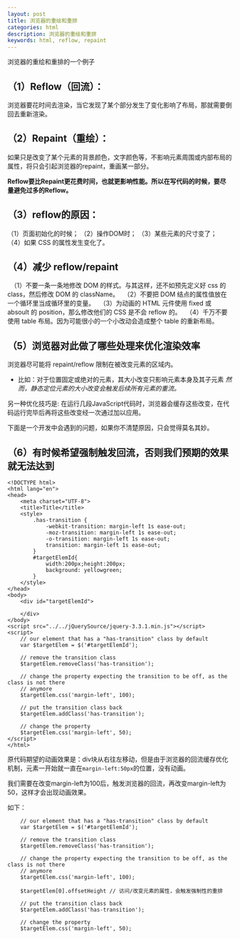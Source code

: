 ```yaml
---
layout: post
title: 浏览器的重绘和重排
categories: html
description: 浏览器的重绘和重排
keywords: html, reflow, repaint
---
```


浏览器的重绘和重排的一个例子

（1）Reflow（回流）：
----
浏览器要花时间去渲染，当它发现了某个部分发生了变化影响了布局，那就需要倒回去重新渲染。

（2）Repaint（重绘）：
-----
如果只是改变了某个元素的背景颜色，文字颜色等，不影响元素周围或内部布局的属性，将只会引起浏览器的repaint，重画某一部分。


**Reflow要比Repaint更花费时间，也就更影响性能。所以在写代码的时候，要尽量避免过多的Reflow。**

（3）reflow的原因：
----
（1）页面初始化的时候；
（2）操作DOM时；
（3）某些元素的尺寸变了；
（4）如果 CSS 的属性发生变化了。

（4）减少 reflow/repaint
------
　（1）不要一条一条地修改 DOM 的样式。与其这样，还不如预先定义好 css 的 class，然后修改 DOM 的 className。
　（2）不要把 DOM 结点的属性值放在一个循环里当成循环里的变量。
　（3）为动画的 HTML 元件使用 fixed 或 absoult 的 position，那么修改他们的 CSS 是不会 reflow 的。
　（4）千万不要使用 table 布局。因为可能很小的一个小改动会造成整个 table 的重新布局。


（5）浏览器对此做了哪些处理来优化渲染效率
-----
浏览器尽可能将 repaint/reflow 限制在被改变元素的区域内。
* 比如：对于位置固定或绝对的元素，其大小改变只影响元素本身及其子元素
*然而，静态定位元素的大小改变会触发后续所有元素的重流。*


另一种优化技巧是:
在运行几段JavaScript代码时，浏览器会缓存这些改变，在代码运行完毕后再将这些改变经一次通过加以应用。


下面是一个开发中会遇到的问题，如果你不清楚原因，只会觉得莫名其妙。

（6）有时候希望强制触发回流，否则我们预期的效果就无法达到
-----


    <!DOCTYPE html>
    <html lang="en">
    <head>
        <meta charset="UTF-8">
        <title>Title</title>
        <style>
            .has-transition {
                -webkit-transition: margin-left 1s ease-out;
                -moz-transition: margin-left 1s ease-out;
                -o-transition: margin-left 1s ease-out;
                transition: margin-left 1s ease-out;
            }
            #targetElemId{
                width:200px;height:200px;
                background: yellowgreen;
            }
        </style>
    </head>
    <body>
        <div id="targetElemId">

        </div>
    </body>
    <script src="../../jQuerySource/jquery-3.3.1.min.js"></script>
    <script>
        // our element that has a "has-transition" class by default
        var $targetElem = $('#targetElemId');

        // remove the transition class
        $targetElem.removeClass('has-transition');

        // change the property expecting the transition to be off, as the class is not there
        // anymore
        $targetElem.css('margin-left', 100);

        // put the transition class back
        $targetElem.addClass('has-transition');

        // change the property
        $targetElem.css('margin-left', 50);
    </script>
    </html>


原代码期望的动画效果是：div块从右往左移动，但是由于浏览器的回流缓存优化机制，元素一开始就一直在`margin-left:50px`的位置，没有动画。

我们需要在改变margin-left为100后，触发浏览器的回流，再改变margin-left为50，这样才会出现动画效果。

如下：

        // our element that has a "has-transition" class by default
        var $targetElem = $('#targetElemId');

        // remove the transition class
        $targetElem.removeClass('has-transition');

        // change the property expecting the transition to be off, as the class is not there
        // anymore
        $targetElem.css('margin-left', 100);

        $targetElem[0].offsetHeight // 访问/改变元素的属性，会触发强制性的重排

        // put the transition class back
        $targetElem.addClass('has-transition');

        // change the property
        $targetElem.css('margin-left', 50);